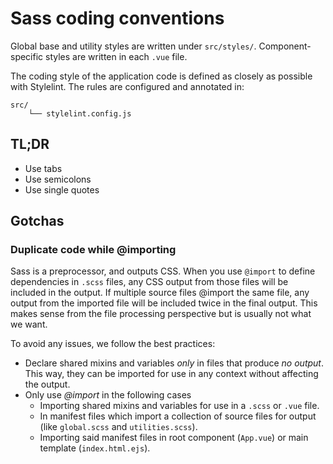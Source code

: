 # Sass coding conventions

Global base and utility styles are written under `src/styles/`. Component-specific styles are written in each `.vue` file.

The coding style of the application code is defined as closely as possible with Stylelint. The rules are configured and annotated in:

```
src/
	└── stylelint.config.js
```

## TL;DR

- Use tabs
- Use semicolons
- Use single quotes

## Gotchas

### Duplicate code while @importing

Sass is a preprocessor, and outputs CSS. When you use `@import` to define dependencies in `.scss` files, any CSS output from those files will be included in the output. If multiple source files @import the same file, any output from the imported file will be included twice in the final output. This makes sense from the file processing perspective but is usually not what we want.

To avoid any issues, we follow the best practices:

- Declare shared mixins and variables _only_ in files that produce _no output_. This way, they can be imported for use in any context without affecting the output.
- Only use _@import_ in the following cases
	- Importing shared mixins and variables for use in a `.scss` or `.vue` file.
	- In manifest files which import a collection of source files for output (like `global.scss` and `utilities.scss`).
	- Importing said manifest files in root component (`App.vue`) or main template (`index.html.ejs`).
